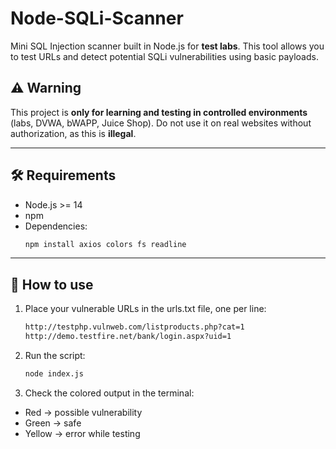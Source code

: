 # Node-SQLi-Scanner

Mini SQL Injection scanner built in Node.js for **test labs**.
This tool allows you to test URLs and detect potential SQLi vulnerabilities using basic payloads.

## ⚠️ Warning

This project is **only for learning and testing in controlled environments** (labs, DVWA, bWAPP, Juice Shop).
Do not use it on real websites without authorization, as this is **illegal**.

---

## 🛠️ Requirements

- Node.js >= 14
- npm
- Dependencies:
  ```bash
  npm install axios colors fs readline

---

## 🚀 How to use
1. Place your vulnerable URLs in the urls.txt file, one per line:
    ```bash
    http://testphp.vulnweb.com/listproducts.php?cat=1
    http://demo.testfire.net/bank/login.aspx?uid=1

2. Run the script:
    ```bash
    node index.js

3. Check the colored output in the terminal:
- Red → possible vulnerability
- Green → safe
- Yellow → error while testing
